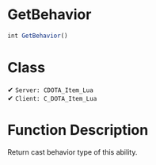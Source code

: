 # GetBehavior
```js
int GetBehavior()
```
# Class
✔ `Server: CDOTA_Item_Lua`  
✔ `Client: C_DOTA_Item_Lua`  

# Function Description
Return cast behavior type of this ability.
